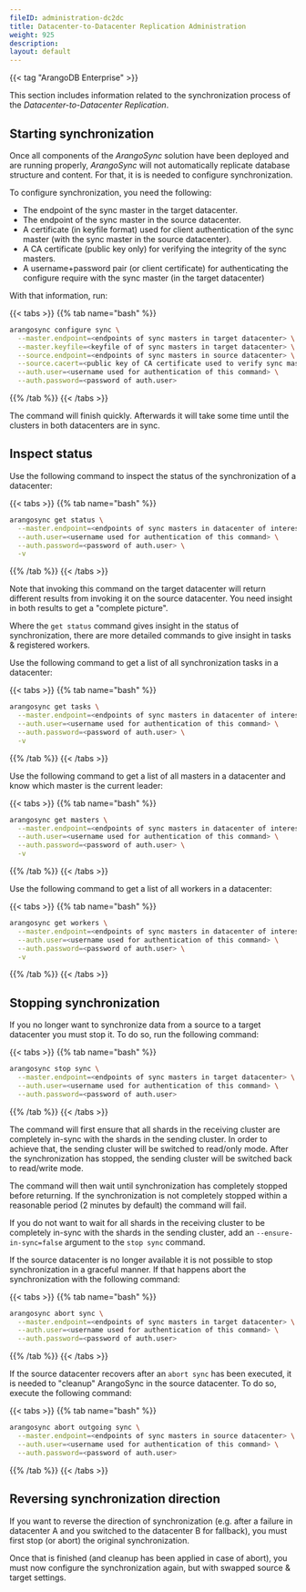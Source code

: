 ```yaml
---
fileID: administration-dc2dc
title: Datacenter-to-Datacenter Replication Administration
weight: 925
description: 
layout: default
---
```

{{< tag "ArangoDB Enterprise" >}}

This section includes information related to the synchronization process
of the _Datacenter-to-Datacenter Replication_.

## Starting synchronization

Once all components of the _ArangoSync_ solution have been deployed and are
running properly, _ArangoSync_ will not automatically replicate database structure
and content. For that, it is is needed to configure synchronization.

To configure synchronization, you need the following:

- The endpoint of the sync master in the target datacenter.
- The endpoint of the sync master in the source datacenter.
- A certificate (in keyfile format) used for client authentication of the sync master
  (with the sync master in the source datacenter).
- A CA certificate (public key only) for verifying the integrity of the sync masters.
- A username+password pair (or client certificate) for authenticating the configure
  require with the sync master (in the target datacenter)

With that information, run:

{{< tabs >}}
{{% tab name="bash" %}}
```bash
arangosync configure sync \
  --master.endpoint=<endpoints of sync masters in target datacenter> \
  --master.keyfile=<keyfile of of sync masters in target datacenter> \
  --source.endpoint=<endpoints of sync masters in source datacenter> \
  --source.cacert=<public key of CA certificate used to verify sync master in source datacenter> \
  --auth.user=<username used for authentication of this command> \
  --auth.password=<password of auth.user>
```
{{% /tab %}}
{{< /tabs >}}

The command will finish quickly. Afterwards it will take some time until
the clusters in both datacenters are in sync.

## Inspect status

Use the following command to inspect the status of the synchronization of a datacenter:

{{< tabs >}}
{{% tab name="bash" %}}
```bash
arangosync get status \
  --master.endpoint=<endpoints of sync masters in datacenter of interest> \
  --auth.user=<username used for authentication of this command> \
  --auth.password=<password of auth.user> \
  -v
```
{{% /tab %}}
{{< /tabs >}}

Note that invoking this command on the target datacenter will return different results from
invoking it on the source datacenter. You need insight in both results to get a "complete picture".

Where the `get status` command gives insight in the status of synchronization, there
are more detailed commands to give insight in tasks & registered workers.

Use the following command to get a list of all synchronization tasks in a datacenter:

{{< tabs >}}
{{% tab name="bash" %}}
```bash
arangosync get tasks \
  --master.endpoint=<endpoints of sync masters in datacenter of interest> \
  --auth.user=<username used for authentication of this command> \
  --auth.password=<password of auth.user> \
  -v
```
{{% /tab %}}
{{< /tabs >}}

Use the following command to get a list of all masters in a datacenter and know which master is the current leader:

{{< tabs >}}
{{% tab name="bash" %}}
```bash
arangosync get masters \
  --master.endpoint=<endpoints of sync masters in datacenter of interest> \
  --auth.user=<username used for authentication of this command> \
  --auth.password=<password of auth.user> \
  -v
```
{{% /tab %}}
{{< /tabs >}}

Use the following command to get a list of all workers in a datacenter:

{{< tabs >}}
{{% tab name="bash" %}}
```bash
arangosync get workers \
  --master.endpoint=<endpoints of sync masters in datacenter of interest> \
  --auth.user=<username used for authentication of this command> \
  --auth.password=<password of auth.user> \
  -v
```
{{% /tab %}}
{{< /tabs >}}

## Stopping synchronization

If you no longer want to synchronize data from a source to a target datacenter
you must stop it. To do so, run the following command:

{{< tabs >}}
{{% tab name="bash" %}}
```bash
arangosync stop sync \
  --master.endpoint=<endpoints of sync masters in target datacenter> \
  --auth.user=<username used for authentication of this command> \
  --auth.password=<password of auth.user>
```
{{% /tab %}}
{{< /tabs >}}

The command will first ensure that all shards in the receiving cluster are
completely in-sync with the shards in the sending cluster.
In order to achieve that, the sending cluster will be switched to read/only mode.
After the synchronization has stopped, the sending cluster will be switched
back to read/write mode.

The command will then wait until synchronization has completely stopped before returning.
If the synchronization is not completely stopped within a reasonable period (2 minutes by default)
the command will fail.

If you do not want to wait for all shards in the receiving cluster to be
completely in-sync with the shards in the sending cluster, add an `--ensure-in-sync=false`
argument to the `stop sync` command.

If the source datacenter is no longer available it is not possible to stop synchronization in
a graceful manner. If that happens abort the synchronization with the following command:

{{< tabs >}}
{{% tab name="bash" %}}
```bash
arangosync abort sync \
  --master.endpoint=<endpoints of sync masters in target datacenter> \
  --auth.user=<username used for authentication of this command> \
  --auth.password=<password of auth.user>
```
{{% /tab %}}
{{< /tabs >}}

If the source datacenter recovers after an `abort sync` has been executed, it is
needed to "cleanup" ArangoSync in the source datacenter.
To do so, execute the following command:

{{< tabs >}}
{{% tab name="bash" %}}
```bash
arangosync abort outgoing sync \
  --master.endpoint=<endpoints of sync masters in source datacenter> \
  --auth.user=<username used for authentication of this command> \
  --auth.password=<password of auth.user>
```
{{% /tab %}}
{{< /tabs >}}

## Reversing synchronization direction

If you want to reverse the direction of synchronization (e.g. after a failure
in datacenter A and you switched to the datacenter B for fallback), you
must first stop (or abort) the original synchronization.

Once that is finished (and cleanup has been applied in case of abort),
you must now configure the synchronization again, but with swapped
source & target settings.
